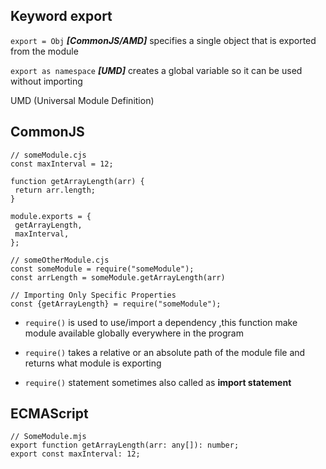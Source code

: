 ## Keyword export
`export = Obj` ***[CommonJS/AMD]*** specifies a single object that is exported from the module

`export as namespace` ***[UMD]*** creates a global variable so it can be used without importing

UMD (Universal Module Definition)

## CommonJS

```
// someModule.cjs
const maxInterval = 12;

function getArrayLength(arr) {
 return arr.length;
}

module.exports = {
 getArrayLength,
 maxInterval,
};

// someOtherModule.cjs
const someModule = require("someModule");
const arrLength = someModule.getArrayLength(arr)

// Importing Only Specific Properties
const {getArrayLength} = require("someModule");
```
- `require()` is used to use/import a dependency ,this function make module available globally everywhere in the program


- `require()` takes a relative or an absolute path of the module file and returns what module is exporting
- `require()` statement sometimes also called as **import statement**

## ECMAScript 

```
// SomeModule.mjs
export function getArrayLength(arr: any[]): number;
export const maxInterval: 12;

```
